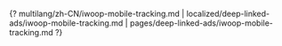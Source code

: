 {? multilang/zh-CN/iwoop-mobile-tracking.md | localized/deep-linked-ads/iwoop-mobile-tracking.md | pages/deep-linked-ads/iwoop-mobile-tracking.md ?}

